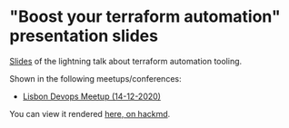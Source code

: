 # "Boost your terraform automation" presentation slides

[Slides](./slides.md) of the lightning talk about terraform automation tooling. 

Shown in the following meetups/conferences:

* [Lisbon Devops Meetup (14-12-2020)](https://www.meetup.com/pt-BR/DevOps-Lisbon/events/273091316/)

You can view it rendered [here, on hackmd](https://hackmd.io/@LGp2ebu2SGm20-FhpOvP7g/BJ4ok1Xhw).
